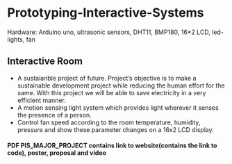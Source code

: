# Prototyping-Interactive-Systems
Hardware: Arduino uno, ultrasonic sensors, DHT11, BMP180, 16*2 LCD, led-lights, fan

## Interactive Room
- A sustaianble project of future. Project’s objective is to make a sustainable development project while reducing the
human effort for the same. With this project we will be able to save electricity in a very efficient manner.
- A motion sensing light system which provides light wherever it senses the presence of a person. 
- Control fan speed according to the room temperature, humidity, pressure and show these parameter changes on a 16x2 LCD display.
#### PDF PIS_MAJOR_PROJECT contains link to website(contains the link to code), poster, proposal and video
